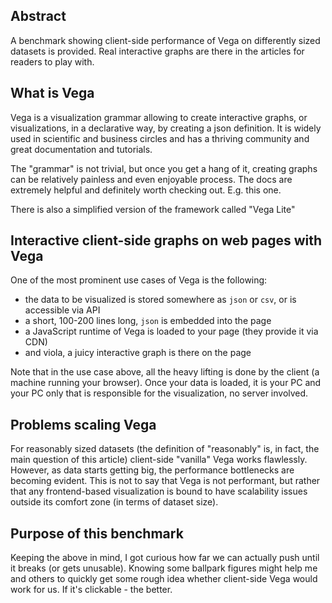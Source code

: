 ## Abstract

A benchmark showing client-side performance of Vega on differently sized datasets is provided. Real interactive graphs are there in the articles for readers to play with.

## What is Vega

Vega is a visualization grammar allowing to create interactive graphs, or visualizations, in a declarative way, by creating a json definition. It is widely used in scientific and business circles and has a thriving community and great documentation and tutorials.

The "grammar" is not trivial, but once you get a hang of it, creating graphs can be relatively painless and even enjoyable process. The docs are extremely helpful and definitely worth checking out. E.g. this one.

There is also a simplified version of the framework called "Vega Lite"


## Interactive client-side graphs on web pages with Vega

One of the most prominent use cases of Vega is the following:

* the data to be visualized is stored somewhere as `json` or `csv`, or is accessible via API
* a short, 100-200 lines long, `json` is embedded into the page
* a JavaScript runtime of Vega is loaded to your page (they provide it via CDN)
* and viola, a juicy interactive graph is there on the page

Note that in the use case above, all the heavy lifting is done by the client (a machine running your browser). Once your data is loaded, it is your PC and your PC only that is responsible for the visualization, no server involved.

## Problems scaling Vega

For reasonably sized datasets (the definition of "reasonably" is, in fact, the main question of this article) client-side "vanilla" Vega works flawlessly. However, as data starts getting big, the performance bottlenecks are becoming evident. This is not to say that Vega is not performant, but rather that any frontend-based visualization is bound to have scalability issues outside its comfort zone (in terms of dataset size).

## Purpose of this benchmark

Keeping the above in mind, I got curious how far we can actually push until it breaks (or gets unusable). Knowing some ballpark figures might help me and others to quickly get some rough idea whether client-side Vega would work for us. If it's clickable - the better.


